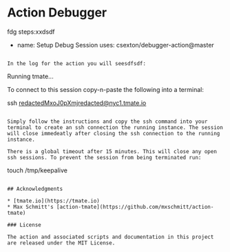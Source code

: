 # Action Debugger
fdg
steps:xxdsdf
- name: Setup Debug Session
  uses: csexton/debugger-action@master
```

In the log for the action you will seesdfsdf:

```
Running tmate...

To connect to this session copy-n-paste the following into a terminal:

ssh redactedMxoJ0pXmjredacted@nyc1.tmate.io
```

Simply follow the instructions and copy the ssh command into your terminal to create an ssh connection the running instance. The session will close immedeatly after closing the ssh connection to the running instance.

There is a global timeout after 15 minutes. This will close any open ssh sessions. To prevent the session from being terminated run:

```
touch /tmp/keepalive
```

## Acknowledgments

* [tmate.io](https://tmate.io)
* Max Schmitt's [action-tmate](https://github.com/mxschmitt/action-tmate)

### License

The action and associated scripts and documentation in this project are released under the MIT License.
